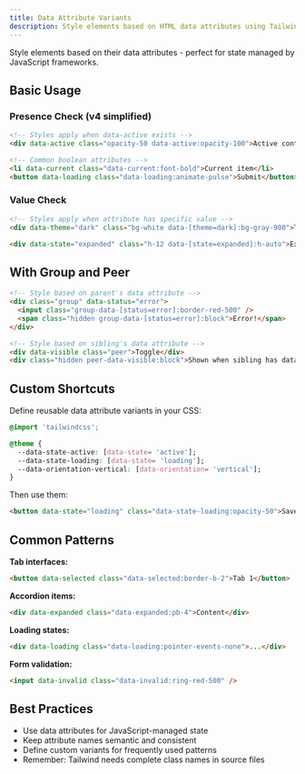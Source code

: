```yaml
---
title: Data Attribute Variants
description: Style elements based on HTML data attributes using Tailwind's data-* variant for semantic state management
---
```


Style elements based on their data attributes - perfect for state managed by JavaScript frameworks.

## Basic Usage

### Presence Check (v4 simplified)

```html tailwind
<!-- Styles apply when data-active exists -->
<div data-active class="opacity-50 data-active:opacity-100">Active content</div>

<!-- Common boolean attributes -->
<li data-current class="data-current:font-bold">Current item</li>
<button data-loading class="data-loading:animate-pulse">Submit</button>
```

### Value Check

```html tailwind
<!-- Styles apply when attribute has specific value -->
<div data-theme="dark" class="bg-white data-[theme=dark]:bg-gray-900">Theme-aware container</div>

<div data-state="expanded" class="h-12 data-[state=expanded]:h-auto">Expandable content</div>
```

## With Group and Peer

```html tailwind
<!-- Style based on parent's data attribute -->
<div class="group" data-status="error">
  <input class="group-data-[status=error]:border-red-500" />
  <span class="hidden group-data-[status=error]:block">Error!</span>
</div>

<!-- Style based on sibling's data attribute -->
<div data-visible class="peer">Toggle</div>
<div class="hidden peer-data-visible:block">Shown when sibling has data-visible</div>
```

## Custom Shortcuts

Define reusable data attribute variants in your CSS:

```css
@import 'tailwindcss';

@theme {
  --data-state-active: [data-state= 'active'];
  --data-state-loading: [data-state= 'loading'];
  --data-orientation-vertical: [data-orientation= 'vertical'];
}
```

Then use them:

```html tailwind
<button data-state="loading" class="data-state-loading:opacity-50">Save</button>
```

## Common Patterns

**Tab interfaces:**

```html tailwind
<button data-selected class="data-selected:border-b-2">Tab 1</button>
```

**Accordion items:**

```html tailwind
<div data-expanded class="data-expanded:pb-4">Content</div>
```

**Loading states:**

```html tailwind
<div data-loading class="data-loading:pointer-events-none">...</div>
```

**Form validation:**

```html tailwind
<input data-invalid class="data-invalid:ring-red-500" />
```

## Best Practices

- Use data attributes for JavaScript-managed state
- Keep attribute names semantic and consistent
- Define custom variants for frequently used patterns
- Remember: Tailwind needs complete class names in source files
